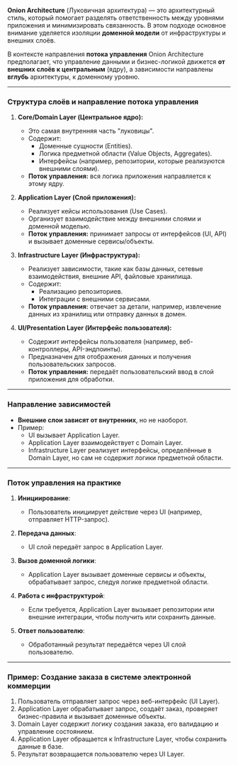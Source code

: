 **Onion Architecture** (Луковичная архитектура) — это архитектурный стиль, который помогает разделять ответственность между уровнями приложения и минимизировать связанность. В этом подходе основное внимание уделяется изоляции **доменной модели** от инфраструктуры и внешних слоёв.

В контексте направления **потока управления** Onion Architecture предполагает, что управление данными и бизнес-логикой движется **от внешних слоёв к центральным** (ядру), а зависимости направлены **вглубь** архитектуры, к доменному уровню.

---

### **Структура слоёв и направление потока управления**

1. **Core/Domain Layer (Центральное ядро):**
    
    - Это самая внутренняя часть "луковицы".
    - Содержит:
        - Доменные сущности (Entities).
        - Логика предметной области (Value Objects, Aggregates).
        - Интерфейсы (например, репозитории, которые реализуются внешними слоями).
    - **Поток управления:** вся логика приложения направляется к этому ядру.
2. **Application Layer (Слой приложения):**
    
    - Реализует кейсы использования (Use Cases).
    - Организует взаимодействие между внешними слоями и доменной моделью.
    - **Поток управления:** принимает запросы от интерфейсов (UI, API) и вызывает доменные сервисы/объекты.
3. **Infrastructure Layer (Инфраструктура):**
    
    - Реализует зависимости, такие как базы данных, сетевые взаимодействия, внешние API, файловые хранилища.
    - Содержит:
        - Реализацию репозиториев.
        - Интеграции с внешними сервисами.
    - **Поток управления:** отвечает за детали, например, извлечение данных из хранилищ или отправку данных в домен.
4. **UI/Presentation Layer (Интерфейс пользователя):**
    
    - Содержит интерфейсы пользователя (например, веб-контроллеры, API-эндпоинты).
    - Предназначен для отображения данных и получения пользовательских запросов.
    - **Поток управления:** передаёт пользовательский ввод в слой приложения для обработки.

---

### **Направление зависимостей**

- **Внешние слои зависят от внутренних**, но не наоборот.
- Пример:
    - UI вызывает Application Layer.
    - Application Layer взаимодействует с Domain Layer.
    - Infrastructure Layer реализует интерфейсы, определённые в Domain Layer, но сам не содержит логики предметной области.

---

### **Поток управления на практике**

1. **Инициирование**:
    
    - Пользователь инициирует действие через UI (например, отправляет HTTP-запрос).
2. **Передача данных**:
    
    - UI слой передаёт запрос в Application Layer.
3. **Вызов доменной логики**:
    
    - Application Layer вызывает доменные сервисы и объекты, обрабатывает запрос, следуя логике предметной области.
4. **Работа с инфраструктурой**:
    
    - Если требуется, Application Layer вызывает репозитории или внешние интеграции, чтобы получить или сохранить данные.
5. **Ответ пользователю**:
    
    - Обработанный результат передаётся через UI слой пользователю.

---

### **Пример: Создание заказа в системе электронной коммерции**

1. Пользователь отправляет запрос через веб-интерфейс (UI Layer).
2. Application Layer обрабатывает запрос, создаёт заказ, проверяет бизнес-правила и вызывает доменные объекты.
3. Domain Layer содержит логику создания заказа, его валидацию и управление состоянием.
4. Application Layer обращается к Infrastructure Layer, чтобы сохранить данные в базе.
5. Результат возвращается пользователю через UI Layer.
